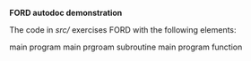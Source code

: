 **FORD autodoc demonstration**

The code in *src/* exercises FORD with the following elements:

  main program
  main prgroam subroutine
  main program function


